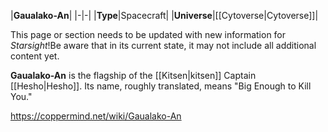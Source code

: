 |**Gaualako-An**|
|-|-|
|**Type**|Spacecraft|
|**Universe**|[[Cytoverse\|Cytoverse]]|

This page or section needs to be updated with new information for *Starsight*!Be aware that in its current state, it may not include all additional content yet.

**Gaualako-An** is the flagship of the [[Kitsen\|kitsen]] Captain [[Hesho\|Hesho]]. Its name, roughly translated, means "Big Enough to Kill You."



https://coppermind.net/wiki/Gaualako-An